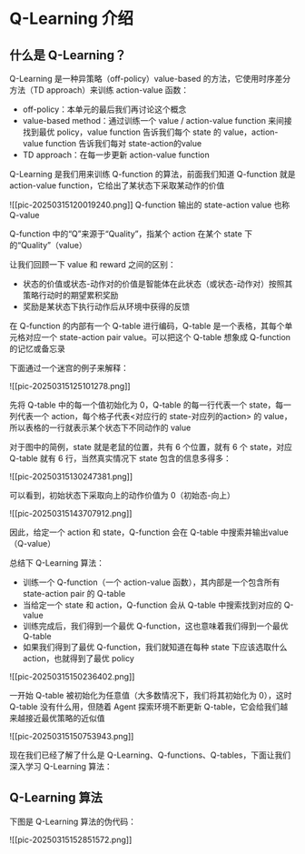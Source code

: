 # Q-Learning 介绍

## 什么是 Q-Learning？

Q-Learning 是一种异策略（off-policy）value-based 的方法，它使用时序差分方法（TD approach）来训练 action-value 函数：
- off-policy：本单元的最后我们再讨论这个概念
- value-based method：通过训练一个 value / action-value function 来间接找到最优 policy，value function 告诉我们每个 state 的 value，action-value function 告诉我们每对 state-action的value
- TD approach：在每一步更新 action-value function

Q-Learning 是我们用来训练 Q-function 的算法，前面我们知道 Q-function 就是 action-value function，它给出了某状态下采取某动作的价值

![[pic-20250315120019240.png]]
Q-function 输出的 state-action value 也称 Q-value

Q-function 中的“Q”来源于“Quality”，指某个 action 在某个 state 下的“Quality”（value）

让我们回顾一下 value 和 reward 之间的区别：

- 状态的价值或状态-动作对的价值是智能体在此状态（或状态-动作对）按照其策略行动时的期望累积奖励
- 奖励是某状态下执行动作后从环境中获得的反馈

在 Q-function 的内部有一个 Q-table 进行编码，Q-table 是一个表格，其每个单元格对应一个 state-action pair value。可以把这个 Q-table 想象成 Q-function 的记忆或备忘录

下面通过一个迷宫的例子来解释：

![[pic-20250315125101278.png]]

先将 Q-table 中的每一个值初始化为 0，Q-table 的每一行代表一个 state，每一列代表一个 action，每个格子代表<对应行的 state-对应列的action> 的 value，所以表格的一行就表示某个状态下不同动作的 value

对于图中的简例，state 就是老鼠的位置，共有 6 个位置，就有 6 个 state，对应 Q-table 就有 6 行，当然真实情况下 state 包含的信息多得多：

![[pic-20250315130247381.png]]

可以看到，初始状态下采取向上的动作价值为 0（初始态-向上）

![[pic-20250315143707912.png]]

因此，给定一个 action 和 state，Q-function 会在 Q-table 中搜索并输出value（Q-value）

总结下 Q-Learning 算法：

- 训练一个 Q-function（一个 action-value 函数），其内部是一个包含所有 state-action pair 的 Q-table
- 当给定一个 state 和 action，Q-function 会从 Q-table 中搜索找到对应的 Q-value
- 训练完成后，我们得到一个最优 Q-function，这也意味着我们得到一个最优 Q-table
- 如果我们得到了最优 Q-function，我们就知道在每种 state 下应该选取什么 action，也就得到了最优 policy

![[pic-20250315150236402.png]]

一开始 Q-table 被初始化为任意值（大多数情况下，我们将其初始化为 0），这时 Q-table 没有什么用，但随着 Agent 探索环境不断更新 Q-table，它会给我们越来越接近最优策略的近似值

![[pic-20250315150753943.png]]

现在我们已经了解了什么是 Q-Learning、Q-functions、Q-tables，下面让我们深入学习 Q-Learning 算法：

## Q-Learning 算法

下图是 Q-Learning 算法的伪代码：

![[pic-20250315152851572.png]]


